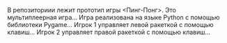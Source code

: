 В репозиториии лежит прототип игры <Пинг-Понг>. Это мультиплеерная игра... Игра реализована на языке Python с помощью библиотеки Pygame... Игрок 1 управляет левой ракеткой с помощью клавиш... Игрок 2 управляет правой ракеткой с помощью клавиш...

